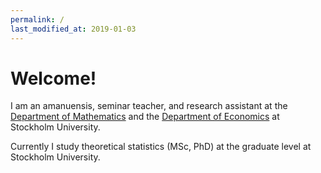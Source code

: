```yaml
---
permalink: /
last_modified_at: 2019-01-03
---
```


# Welcome!

I am an amanuensis, seminar teacher, and research assistant at the [Department of Mathematics](https://www.math.su.se/english/) and the [Department of Economics](https://www.ne.su.se/english/) at Stockholm University. 

Currently I study theoretical statistics (MSc, PhD) at the graduate level at Stockholm University. 

